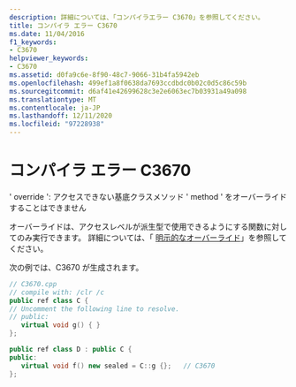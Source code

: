 ```yaml
---
description: 詳細については、「コンパイラエラー C3670」を参照してください。
title: コンパイラ エラー C3670
ms.date: 11/04/2016
f1_keywords:
- C3670
helpviewer_keywords:
- C3670
ms.assetid: d0fa9c6e-8f90-48c7-9066-31b4fa5942eb
ms.openlocfilehash: 499ef1a8f0638da7693ccdbdc0b02c0d5c86c59b
ms.sourcegitcommit: d6af41e42699628c3e2e6063ec7b03931a49a098
ms.translationtype: MT
ms.contentlocale: ja-JP
ms.lasthandoff: 12/11/2020
ms.locfileid: "97228938"
---
```

# <a name="compiler-error-c3670"></a>コンパイラ エラー C3670

' override ': アクセスできない基底クラスメソッド ' method ' をオーバーライドすることはできません

オーバーライドは、アクセスレベルが派生型で使用できるようにする関数に対してのみ実行できます。 詳細については、「 [明示的なオーバーライド](../../extensions/explicit-overrides-cpp-component-extensions.md)」を参照してください。

次の例では、C3670 が生成されます。

```cpp
// C3670.cpp
// compile with: /clr /c
public ref class C {
// Uncomment the following line to resolve.
// public:
   virtual void g() { }
};

public ref class D : public C {
public:
   virtual void f() new sealed = C::g {};   // C3670
};
```
